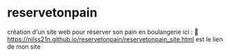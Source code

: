 # reservetonpain
création d'un site web pour réserver son pain en boulangerie
ici : 📍 https://nilss21n.github.io/reservetonpain/reservetonpain_site.html est le lien de mon site
